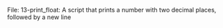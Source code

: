 File: 13-print_float: A script that prints a number with two decimal places, followed by a new line
